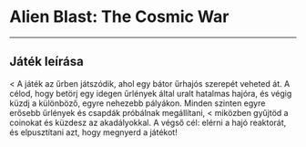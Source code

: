 # Alien Blast: The Cosmic War

--------------------------------------------------------
## Játék leírása
< A játék az űrben játszódik, ahol egy bátor űrhajós szerepét veheted át. A célod, hogy betörj egy idegen űrlények által uralt hatalmas hajóra, és végig küzdj a különböző, egyre nehezebb pályákon. Minden szinten egyre erősebb űrlények és csapdák próbálnak megállítani, 
< miközben gyűjtöd a coinokat és küzdesz az akadályokkal. A végső cél: elérni a hajó reaktorát, és elpusztítani azt, hogy megnyerd a játékot!
